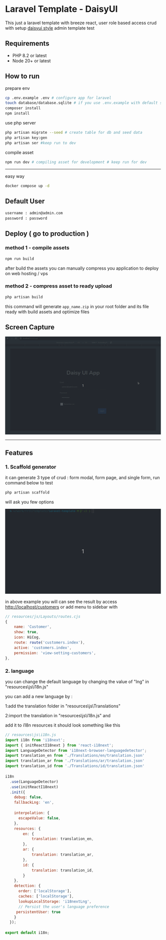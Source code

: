 # Laravel Template - DaisyUI

This just a laravel template with breeze react, user role based access crud with setup <a href="https://daisyui.com?ref=github.com/ajikamaludin" target="_blank">daisyui style</a> admin template test

## Requirements

-   PHP 8.2 or latest
-   Node 20+ or latest

## How to run

prepare env

```bash
cp .env.example .env # configure app for laravel
touch database/database.sqlite # if you use .env.example with default sqlite database
composer install
npm install
```

use php server

```bash
php artisan migrate --seed # create table for db and seed data
php artisan key:gen
php artisan ser #keep run to dev
```

compile asset

```bash
npm run dev # compiling asset for development # keep run for dev
```

<hr/>

easy way

```bash
docker compose up -d
```

## Default User

```bash
username : admin@admin.com
password : password
```

## Deploy ( go to production )

### method 1 - compile assets

```bash
npm run build
```

after build the assets you can manually compress you application to deploy on web hosting / vps

### method 2 - compress asset to ready upload

```bash
php artisan build
```

this command will generate `app_name.zip` in your root folder and its file ready with build assets and optimize files

## Screen Capture

![](screenshot_v3.gif?raw=true)

<hr/>

## Features

### 1. Scaffold generator

it can generate 3 type of crud : form modal, form page, and single form, run command below to test

```bash
php artisan scaffold
```

will ask you few options

![](screenshot_generator.gif?raw=true)

in above example you will can see the result by access [http://localhost/customers](http://localhost/customers) or add menu to sidebar with

```js
// resources/js/Layouts/routes.cjs
{
    name: 'Customer',
    show: true,
    icon: HiCog,
    route: route('customers.index'),
    active: 'customers.index',
    permission: 'view-setting-customers',
},
```
### 2. language 


you can change the default language by changing the value of "lng" in "resources\js\i18n.js"

you can add a new language by :

1:add the translation folder in "resources\js\Translations"

2:import the translation in "resources\js\i18n.js" and 

add it to i18n resources it should look something like this
```js
// resources\js\i18n.js
import i18n from 'i18next';
import { initReactI18next } from 'react-i18next';
import LanguageDetector from 'i18next-browser-languagedetector';
import translation_en from './Translations/en/translation.json'
import translation_ar from './Translations/ar/translation.json'
import translation_id from './Translations/id/translation.json'

i18n
  .use(LanguageDetector)
  .use(initReactI18next)
  .init({
    debug: false,
    fallbackLng: 'en',
    
    interpolation: {
      escapeValue: false,
    },
    resources: {
        en: {
            translation: translation_en,
        },
        ar: {
            translation: translation_ar,
        },
        id: {
            translation: translation_id,
        }
    },
    detection: {
      order: ['localStorage'],
      caches: ['localStorage'],
      lookupLocalStorage: 'i18nextLng',
      // Persist the user's language preference
     persistentUser: true
    }
  });

export default i18n;

```
